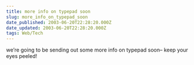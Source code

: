 ```yaml
---
title: more info on typepad soon
slug: more_info_on_typepad_soon
date_published: 2003-06-20T22:28:20.000Z
date_updated: 2003-06-20T22:28:20.000Z
tags: Web/Tech
---
```


we’re going to be sending out some more info on typepad soon– keep your eyes peeled!
